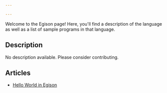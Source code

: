 ```yaml
---

---
```


Welcome to the Egison page! Here, you'll find a description of the language as well as a list of sample programs in that language.

## Description

No description available. Please consider contributing.

## Articles

- [Hello World in Egison](https://sampleprograms.io/projects/hello-world/egison)